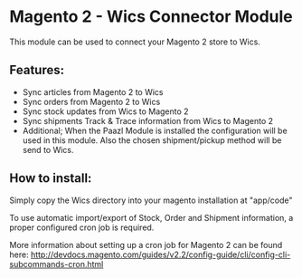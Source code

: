 # Magento 2 - Wics Connector Module
This module can be used to connect your Magento 2 store to Wics.
 
## Features:
- Sync articles from Magento 2 to Wics
- Sync orders from Magento 2 to Wics
- Sync stock updates from Wics to Magento 2
- Sync shipments Track & Trace information from Wics to Magento 2
- Additional; When the Paazl Module is installed the configuration will be used in this module. Also the chosen shipment/pickup method will be send to Wics.

## How to install:
Simply copy the Wics directory into your magento installation at "app/code"

To use automatic import/export of Stock, Order and Shipment information, a proper configured cron job is required. 

More information about setting up a cron job for Magento 2 can be found here:
http://devdocs.magento.com/guides/v2.2/config-guide/cli/config-cli-subcommands-cron.html 